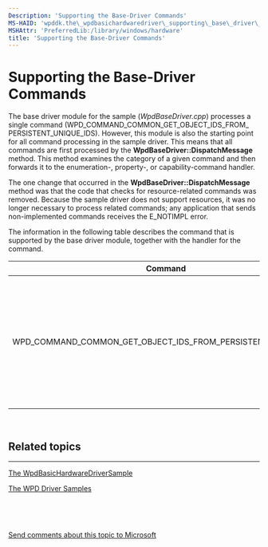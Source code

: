 ```yaml
---
Description: 'Supporting the Base-Driver Commands'
MS-HAID: 'wpddk.the\_wpdbasichardwaredriver\_supporting\_base\_driver\_commands'
MSHAttr: 'PreferredLib:/library/windows/hardware'
title: 'Supporting the Base-Driver Commands'
---
```


# Supporting the Base-Driver Commands


The base driver module for the sample (*WpdBaseDriver.cpp*) processes a single command (WPD\_COMMAND\_COMMON\_GET\_OBJECT\_IDS\_FROM\_ PERSISTENT\_UNIQUE\_IDS). However, this module is also the starting point for all command processing in the sample driver. This means that all commands are first processed by the **WpdBaseDriver::DispatchMessage** method. This method examines the category of a given command and then forwards it to the enumeration-, property-, or capability-command handler.

The one change that occurred in the **WpdBaseDriver::DispatchMessage** method was that the code that checks for resource-related commands was removed. Because the sample driver does not support resources, it was no longer necessary to process related commands; any application that sends non-implemented commands receives the E\_NOTIMPL error.

The information in the following table describes the command that is supported by the base driver module, together with the handler for the command.

| Command                                                               | Handler                              | Description                                                                                                              |
|-----------------------------------------------------------------------|--------------------------------------|--------------------------------------------------------------------------------------------------------------------------|
| WPD\_COMMAND\_COMMON\_GET\_OBJECT\_IDS\_FROM\_PERSISTENT\_UNIQUE\_IDS | OnGetOjectIDsFromPersistentUniqueIDs | Issued when an application attempts to retrieve the object identifier that matches a given persistent-unique identifier. |

 

## <span id="related_topics"></span>Related topics


****
[The WpdBasicHardwareDriverSample](the-wpdbasichardwaredriver-sample.md)

[The WPD Driver Samples](the-wpd-driver-samples.md)

 

 

[Send comments about this topic to Microsoft](mailto:wsddocfb@microsoft.com?subject=Documentation%20feedback%20[wpd_dk\wpddk]:%20Supporting%20the%20Base-Driver%20Commands%20%20RELEASE:%20%281/5/2017%29&body=%0A%0APRIVACY%20STATEMENT%0A%0AWe%20use%20your%20feedback%20to%20improve%20the%20documentation.%20We%20don't%20use%20your%20email%20address%20for%20any%20other%20purpose,%20and%20we'll%20remove%20your%20email%20address%20from%20our%20system%20after%20the%20issue%20that%20you're%20reporting%20is%20fixed.%20While%20we're%20working%20to%20fix%20this%20issue,%20we%20might%20send%20you%20an%20email%20message%20to%20ask%20for%20more%20info.%20Later,%20we%20might%20also%20send%20you%20an%20email%20message%20to%20let%20you%20know%20that%20we've%20addressed%20your%20feedback.%0A%0AFor%20more%20info%20about%20Microsoft's%20privacy%20policy,%20see%20http://privacy.microsoft.com/default.aspx. "Send comments about this topic to Microsoft")




